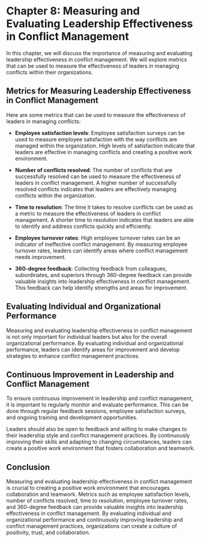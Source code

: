 Chapter 8: Measuring and Evaluating Leadership Effectiveness in Conflict Management
===================================================================================

In this chapter, we will discuss the importance of measuring and evaluating leadership effectiveness in conflict management. We will explore metrics that can be used to measure the effectiveness of leaders in managing conflicts within their organizations.

Metrics for Measuring Leadership Effectiveness in Conflict Management
---------------------------------------------------------------------

Here are some metrics that can be used to measure the effectiveness of leaders in managing conflicts:

* **Employee satisfaction levels**: Employee satisfaction surveys can be used to measure employee satisfaction with the way conflicts are managed within the organization. High levels of satisfaction indicate that leaders are effective in managing conflicts and creating a positive work environment.

* **Number of conflicts resolved**: The number of conflicts that are successfully resolved can be used to measure the effectiveness of leaders in conflict management. A higher number of successfully resolved conflicts indicates that leaders are effectively managing conflicts within the organization.

* **Time to resolution**: The time it takes to resolve conflicts can be used as a metric to measure the effectiveness of leaders in conflict management. A shorter time to resolution indicates that leaders are able to identify and address conflicts quickly and efficiently.

* **Employee turnover rates**: High employee turnover rates can be an indicator of ineffective conflict management. By measuring employee turnover rates, leaders can identify areas where conflict management needs improvement.

* **360-degree feedback**: Collecting feedback from colleagues, subordinates, and superiors through 360-degree feedback can provide valuable insights into leadership effectiveness in conflict management. This feedback can help identify strengths and areas for improvement.

Evaluating Individual and Organizational Performance
----------------------------------------------------

Measuring and evaluating leadership effectiveness in conflict management is not only important for individual leaders but also for the overall organizational performance. By evaluating individual and organizational performance, leaders can identify areas for improvement and develop strategies to enhance conflict management practices.

Continuous Improvement in Leadership and Conflict Management
------------------------------------------------------------

To ensure continuous improvement in leadership and conflict management, it is important to regularly monitor and evaluate performance. This can be done through regular feedback sessions, employee satisfaction surveys, and ongoing training and development opportunities.

Leaders should also be open to feedback and willing to make changes to their leadership style and conflict management practices. By continuously improving their skills and adapting to changing circumstances, leaders can create a positive work environment that fosters collaboration and teamwork.

Conclusion
----------

Measuring and evaluating leadership effectiveness in conflict management is crucial to creating a positive work environment that encourages collaboration and teamwork. Metrics such as employee satisfaction levels, number of conflicts resolved, time to resolution, employee turnover rates, and 360-degree feedback can provide valuable insights into leadership effectiveness in conflict management. By evaluating individual and organizational performance and continuously improving leadership and conflict management practices, organizations can create a culture of positivity, trust, and collaboration.
